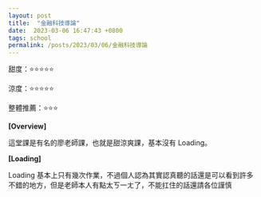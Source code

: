 ```yaml
---
layout: post
title:  "金融科技導論"
date:  2023-03-06 16:47:43 +0800
tags: school
permalink: /posts/2023/03/06/金融科技導論
---
```


甜度：⭐⭐⭐⭐⭐

涼度：⭐⭐⭐⭐⭐

整體推薦：⭐⭐⭐

**[Overview]**

這堂課是有名的廖老師課，也就是甜涼爽課，基本沒有 Loading。

**[Loading]**

Loading 基本上只有幾次作業，不過個人認為其實認真聽的話還是可以看到許多不錯的地方，但是老師本人有點太ㄎ一ㄤ了，不能扛住的話還請各位謹慎
